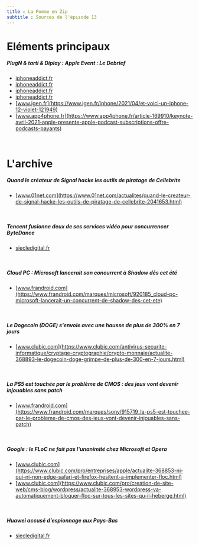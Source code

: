 ```yaml
---
title : La Pomme en Zip
subtitle : Sources de l'épisode 13
---
```

# Eléments principaux
##### PlugN & tarti & Diplay : Apple Event : Le Debrief
 - [iphoneaddict.fr](https://iphoneaddict.fr/post/news-318239-special-event-retrouvez-affaires-air-tags-29-30-avril)
 - [iphoneaddict.fr](https://iphoneaddict.fr/post/news-318240-special-event-apple-tv-4k-nouveau-processeur-a12-nouvelle-telecommande)
 - [iphoneaddict.fr](https://iphoneaddict.fr/post/news-318244-special-event-nouvel-imac-apple-m1-partir-1299-mois-mai)
 - [iphoneaddict.fr](https://iphoneaddict.fr/post/news-318252-keynote-ipad-pro-2021-processeur-m1-2-to-stockage-thunderbolt-5g-mini-led-129-pouces)
 - [www.igen.fr](https://www.igen.fr/iphone/2021/04/et-voici-un-iphone-12-violet-121949)
 - [www.app4phone.fr](https://www.app4phone.fr/article-169910/keynote-avril-2021-apple-presente-apple-podcast-subscriptions-offre-podcasts-payants)
<br>

# L'archive
##### Quand le créateur de Signal hacke les outils de piratage de Cellebrite
 - [www.01net.com](https://www.01net.com/actualites/quand-le-createur-de-signal-hacke-les-outils-de-piratage-de-cellebrite-2041653.html)
<br>

##### Tencent fusionne deux de ses services vidéo pour concurrencer ByteDance
 - [siecledigital.fr](https://siecledigital.fr/2021/04/22/tencent-fusionne-services-video/)
<br>

##### Cloud PC : Microsoft lancerait son concurrent à Shadow dès cet été
 - [www.frandroid.com](https://www.frandroid.com/marques/microsoft/920185_cloud-pc-microsoft-lancerait-un-concurrent-de-shadow-des-cet-ete)
<br>

##### Le Dogecoin (DOGE) s'envole avec une hausse de plus de 300% en 7 jours
 - [www.clubic.com](https://www.clubic.com/antivirus-securite-informatique/cryptage-cryptographie/crypto-monnaie/actualite-368893-le-dogecoin-doge-grimpe-de-plus-de-300-en-7-jours.html)
<br>

##### La PS5 est touchée par le problème de CMOS : des jeux vont devenir injouables sans patch
 - [www.frandroid.com](https://www.frandroid.com/marques/sony/915719_la-ps5-est-touchee-par-le-probleme-de-cmos-des-jeux-vont-devenir-injouables-sans-patch)
<br>

##### Google : le FLoC ne fait pas l'unanimité chez Microsoft et Opera
 - [www.clubic.com](https://www.clubic.com/pro/entreprises/apple/actualite-368853-ni-oui-ni-non-edge-safari-et-firefox-hesitent-a-implementer-floc.html)
 - [www.clubic.com](https://www.clubic.com/pro/creation-de-site-web/cms-blog/wordpress/actualite-368953-wordpress-va-automatiquement-bloquer-floc-sur-tous-les-sites-qu-il-heberge.html)
<br>

##### Huawei accusé d’espionnage aux Pays-Bas
 - [siecledigital.fr](https://siecledigital.fr/2021/04/19/huawei-espionnage-pays-bas/)
<br>

